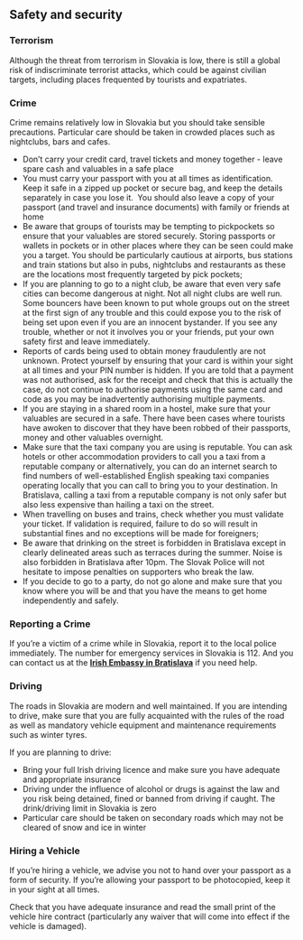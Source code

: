 ## Safety and security

### **Terrorism**

Although the threat from terrorism in Slovakia is low, there is still a global risk of indiscriminate terrorist attacks, which could be against civilian targets, including places frequented by tourists and expatriates.

### **Crime**

Crime remains relatively low in Slovakia but you should take sensible precautions. Particular care should be taken in crowded places such as nightclubs, bars and cafes.

* Don’t carry your credit card, travel tickets and money together - leave spare cash and valuables in a safe place
* You must carry your passport with you at all times as identification. Keep it safe in a zipped up pocket or secure bag, and keep the details separately in case you lose it.  You should also leave a copy of your passport (and travel and insurance documents) with family or friends at home
* Be aware that groups of tourists may be tempting to pickpockets so ensure that your valuables are stored securely. Storing passports or wallets in pockets or in other places where they can be seen could make you a target. You should be particularly cautious at airports, bus stations and train stations but also in pubs, nightclubs and restaurants as these are the locations most frequently targeted by pick pockets;
* If you are planning to go to a night club, be aware that even very safe cities can become dangerous at night. Not all night clubs are well run. Some bouncers have been known to put whole groups out on the street at the first sign of any trouble and this could expose you to the risk of being set upon even if you are an innocent bystander. If you see any trouble, whether or not it involves you or your friends, put your own safety first and leave immediately.
* Reports of cards being used to obtain money fraudulently are not unknown. Protect yourself by ensuring that your card is within your sight at all times and your PIN number is hidden. If you are told that a payment was not authorised, ask for the receipt and check that this is actually the case, do not continue to authorise payments using the same card and code as you may be inadvertently authorising multiple payments.
* If you are staying in a shared room in a hostel, make sure that your valuables are secured in a safe. There have been cases where tourists have awoken to discover that they have been robbed of their passports, money and other valuables overnight.
* Make sure that the taxi company you are using is reputable. You can ask hotels or other accommodation providers to call you a taxi from a reputable company or alternatively, you can do an internet search to find numbers of well-established English speaking taxi companies operating locally that you can call to bring you to your destination. In Bratislava, calling a taxi from a reputable company is not only safer but also less expensive than hailing a taxi on the street.
* When travelling on buses and trains, check whether you must validate your ticket. If validation is required, failure to do so will result in substantial fines and no exceptions will be made for foreigners;
* Be aware that drinking on the street is forbidden in Bratislava except in clearly delineated areas such as terraces during the summer. Noise is also forbidden in Bratislava after 10pm. The Slovak Police will not hesitate to impose penalties on supporters who break the law.
* If you decide to go to a party, do not go alone and make sure that you know where you will be and that you have the means to get home independently and safely.

### **Reporting a Crime**

If you’re a victim of a crime while in Slovakia, report it to the local police immediately. The number for emergency services in Slovakia is 112. And you can contact us at the [**Irish Embassy in Bratislava**](/en/slovak-republic/bratislava/) if you need help.

### **Driving**

The roads in Slovakia are modern and well maintained. If you are intending to drive, make sure that you are fully acquainted with the rules of the road as well as mandatory vehicle equipment and maintenance requirements such as winter tyres.

If you are planning to drive:

* Bring your full Irish driving licence and make sure you have adequate and appropriate insurance
* Driving under the influence of alcohol or drugs is against the law and you risk being detained, fined or banned from driving if caught. The drink/driving limit in Slovakia is zero
* Particular care should be taken on secondary roads which may not be cleared of snow and ice in winter

### **Hiring a Vehicle**

If you’re hiring a vehicle, we advise you not to hand over your passport as a form of security. If you’re allowing your passport to be photocopied, keep it in your sight at all times.

Check that you have adequate insurance and read the small print of the vehicle hire contract (particularly any waiver that will come into effect if the vehicle is damaged).